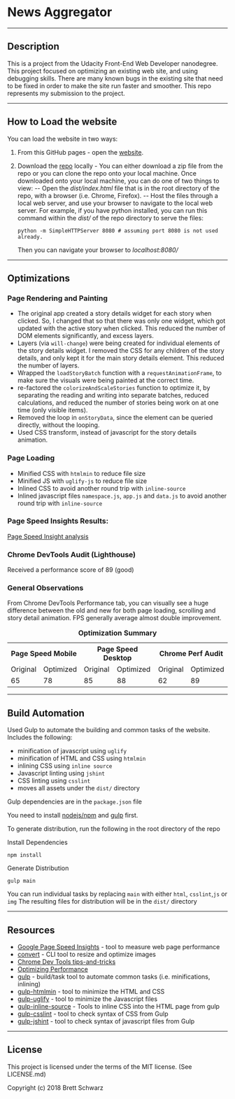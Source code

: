 
News Aggregator
===============================
-----------
## Description

This is a project from the Udacity Front-End Web Developer nanodegree.  This project focused on optimizing an existing web site, and using debugging skills. There are many known bugs in the existing site that need to be fixed in order to make the site run faster and smoother. This repo represents my submission to the project.

-----------
## How to Load the website

You can load the website in two ways:
1. From this GitHub pages - open the [website](https://bschwarz.github.io/news-aggregator/dist/).
2. Download the [repo](https://github.com/bschwarz/news-aggregator) locally - You can either download a zip file from the repo or you can clone the repo onto your local machine. Once downloaded onto your local machine, you can do one of two things to view:
-- Open the *dist/index.html* file that is in the root directory of the repo, with a browser (i.e. Chrome, Firefox).
-- Host the files through a local web server, and use your browser to navigate to the local web server. For example, if you have python installed, you can run this command within the *dist/* of the repo directory to serve the files: 

      ```
      python -m SimpleHTTPServer 8080 # assuming port 8080 is not used already.
      ```

   Then you can navigate your browser to *localhost:8080/*

-------------

## Optimizations
### Page Rendering and Painting
-	The original app created a story details widget for each story when clicked. So, I changed that so that there was only one widget, which got updated with the active story when clicked. This reduced the number of DOM elements significantly, and excess layers.
-	Layers (via ```will-change```) were being created for individual elements of the story details widget. I removed the CSS for any children of the story details, and only kept it for the main story details element. This reduced the number of layers.
-	Wrapped the ```loadStoryBatch``` function with a ```requestAnimationFrame```, to make sure the visuals were being painted at the correct time.
-	re-factored the ```colorizeAndScaleStories``` function to optimize it, by separating the reading and writing into separate batches, reduced calculations, and reduced the number of stories being work on at one time (only visible items).
-	Removed the loop in ```onStoryData```, since the element can be queried directly, without the looping.
-	Used CSS transform, instead of javascript for the story details animation.

### Page Loading
-   Minified CSS with ```htmlmin``` to reduce file size
-   Minified JS with ```uglify-js``` to reduce file size
-   Inlined CSS to avoid another round trip with ```inline-source```
-   Inlined javascript files ```namespace.js```, ```app.js``` and ```data.js``` to avoid another round trip with ```inline-source```

### Page Speed Insights Results:

[Page Speed Insight analysis](https://developers.google.com/speed/pagespeed/insights/?url=https%3A%2F%2Fbschwarz.github.io%2Fnews-aggregator%2Fdist%2F&tab=mobile) 

### Chrome DevTools Audit (Lighthouse)
Received a performance score of 89 (good)

### General Observations
From Chrome DevTools Performance tab, you can visually see a huge difference between the old and new for both page loading, scrolling and story detail animation. FPS generally average almost double improvement.

<table>
	 <caption align="center"><b>Optimization Summary<b></caption>
  <tr>
    <th colspan="2">Page Speed Mobile</th>
    <th colspan="2">Page Speed Desktop</th>
    <th colspan="2">Chrome Perf Audit</th>
  </tr>
  <tr>
    <td>Original</td>
    <td>Optimized</td>
    <td>Original</td>
    <td>Optimized</td>
    <td>Original</td>
    <td>Optimized</td>
  </tr>
  <tr>
    <td>65</td>
    <td>78</td>
    <td>85</td>
    <td>88</td>
    <td>62</td>
    <td>89</td>
  </tr>
</table>

-------
## Build Automation
Used Gulp to automate the building and common tasks of the website. Includes the following:
- minification of javascript using ```uglify```
- minification of HTML and CSS using ```htmlmin```
- inlining CSS using ```inline source```
- Javascript linting using ```jshint```
- CSS linting using ```csslint```
- moves all assets under the ```dist/``` directory

Gulp dependencies are in the ```package.json``` file

You need to install [nodejs/npm](https://www.npmjs.com/get-npm) and [gulp](https://gulpjs.com/) first.

To generate distribution, run the following in the root directory of the repo

Install Dependencies
```
npm install
```

Generate Distribution
```
gulp main
```
You can run individual tasks by replacing ```main``` with either ```html```, ```csslint```,```js``` or ```img```
The resulting files for distribution will be in the ```dist/``` directory

-------
## Resources
+ [Google Page Speed Insights](https://developers.google.com/speed/pagespeed/insights/) - tool to measure web page performance
+ [convert](https://www.imagemagick.org/script/convert.php) - CLI tool to resize and optimize images
+ [Chrome Dev Tools tips-and-tricks](https://developer.chrome.com/devtools/docs/tips-and-tricks)
+ [Optimizing Performance](https://developers.google.com/web/fundamentals/performance/)
+ [gulp](https://gulpjs.com/) - build/task tool to automate common tasks (i.e. minifications, inlining)
+ [gulp-htmlmin](https://github.com/jonschlinkert/gulp-htmlmin) - tool to minimize the HTML and CSS
+ [gulp-uglify](https://www.npmjs.com/package/gulp-uglify) - tool to minimize the Javascript files
+ [gulp-inline-source](https://www.npmjs.com/package/gulp-inline-source) - Tools to inline CSS into the HTML page from gulp
+ [gulp-csslint](https://www.npmjs.com/package/gulp-csslint) - tool to check syntax of CSS from Gulp
+ [gulp-jshint](https://www.npmjs.com/package/gulp-jshint) - tool to check syntax of javascript files from Gulp


-------
## License

This project is licensed under the terms of the MIT license. (See LICENSE.md)

Copyright (c) 2018 Brett Schwarz